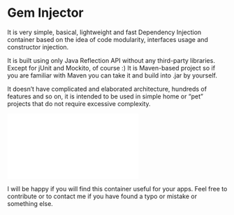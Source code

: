 # Gem Injector

It is very simple, basical, lightweight and fast Dependency Injection container based on the idea of code modularity, interfaces usage and constructor injection.

It is built using only Java Reflection API without any third-party libraries. Except for jUnit and Mockito, of course :) It is Maven-based project so if you are familiar with Maven you can take it and build into .jar by yourself.

It doesn’t have complicated and elaborated architecture, hundreds of features and so on, it is intended to be used in simple home or “pet” projects that do not require excessive complexity.

![Gem injector Tutorial](docs/tutorial.md)

I will be happy if you will find this container useful for your apps.
Feel free to contribute or to contact me if you have found a typo or mistake or something else. 
